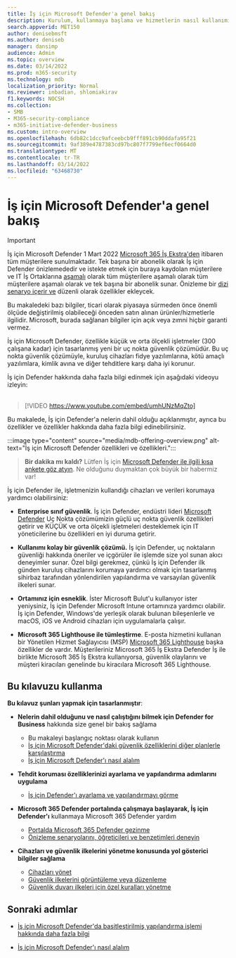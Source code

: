 ```yaml
---
title: İş için Microsoft Defender'a genel bakış
description: Kurulum, kullanmaya başlama ve hizmetlerin nasıl kullanımı da dahil olmak üzere İş için Microsoft Defender hakkında bilgi
search.appverid: MET150
author: denisebmsft
ms.author: deniseb
manager: dansimp
audience: Admin
ms.topic: overview
ms.date: 03/14/2022
ms.prod: m365-security
ms.technology: mdb
localization_priority: Normal
ms.reviewer: inbadian, shlomiakirav
f1.keywords: NOCSH
ms.collection:
- SMB
- M365-security-compliance
- m365-initiative-defender-business
ms.custom: intro-overview
ms.openlocfilehash: 6db82c1dcc9afceebcb9fff891cb90ddafa95f21
ms.sourcegitcommit: 9af389e4787383cd97bc807f7799ef6ecf0664d0
ms.translationtype: MT
ms.contentlocale: tr-TR
ms.lasthandoff: 03/14/2022
ms.locfileid: "63468730"
---
```

# <a name="overview-of-microsoft-defender-for-business"></a>İş için Microsoft Defender'a genel bakış

> [!IMPORTANT]
> İş için Microsoft Defender 1 Mart 2022 [Microsoft 365 İş Ekstra'den](../../business-premium/index.md) itibaren tüm müşterilere sunulmaktadır. Tek başına bir abonelik olarak İş için Defender önizlemededir ve istekte etmek için buraya kaydolan müşterilere ve IT İş Ortaklarına [aşamalı](https://aka.ms/mdb-preview) olarak tüm müşterilere aşamalı olarak tüm müşterilere aşamalı olarak ve tek başına bir abonelik sunar. Önizleme bir [dizi senaryo içerir ve](mdb-tutorials.md#try-these-preview-scenarios) düzenli olarak özellikler ekleycek.
> 
> Bu makaledeki bazı bilgiler, ticari olarak piyasaya sürmeden önce önemli ölçüde değiştirilmiş olabileceği önceden satın alınan ürünler/hizmetlerle ilgilidir. Microsoft, burada sağlanan bilgiler için açık veya zımni hiçbir garanti vermez. 

İş için Microsoft Defender, özellikle küçük ve orta ölçekli işletmeler (300 çalışana kadar) için tasarlanmış yeni bir uç nokta güvenlik çözümüdür. Bu uç nokta güvenlik çözümüyle, kuruluş cihazları fidye yazılımlarına, kötü amaçlı yazılımlara, kimlik avına ve diğer tehditlere karşı daha iyi korunur. 

İş için Defender hakkında daha fazla bilgi edinmek için aşağıdaki videoyu izleyin: <br/><br/>

> [!VIDEO https://www.youtube.com/embed/umhUNzMqZto]

Bu makalede, İş için Defender'a nelerin dahil olduğu açıklanmıştır, ayrıca bu özellikler ve özellikler hakkında daha fazla bilgi edinebilirsiniz.

:::image type="content" source="media/mdb-offering-overview.png" alt-text="İş için Microsoft Defender özellikleri ve özellikleri.":::

>
> **Bir dakika mı kaldı?**
> Lütfen İş için <a href="https://microsoft.qualtrics.com/jfe/form/SV_0JPjTPHGEWTQr4y" target="_blank">Microsoft Defender ile ilgili kısa ankete göz atyın</a>. Ne olduğunu duymaktan çok büyük bir habermiz var!
>

İş için Defender ile, işletmenizin kullandığı cihazları ve verileri korumaya yardımcı olabilirsiniz:

- **Enterprise sınıf güvenlik**. İş için Defender, endüstri lideri [Microsoft Defender](../defender-endpoint/microsoft-defender-endpoint.md) Uç Nokta çözümümizin güçlü uç nokta güvenlik özellikleri getirir ve KÜÇÜK ve orta ölçekli işletmeleri desteklemek için IT yöneticilerine bu özellikleri en iyi duruma getirir.

- **Kullanımı kolay bir güvenlik çözümü.** İş için Defender, uç noktaların güvenliği hakkında öneriler ve içgörüler ile işlemde size yol sunan akıcı deneyimler sunar. Özel bilgi gerekmez, çünkü İş için Defender ilk günden kuruluş cihazlarını korumaya yardımcı olmak için tasarlanmış sihirbaz tarafından yönlendirilen yapılandırma ve varsayılan güvenlik ilkeleri sunar.

- **Ortamınız için esneklik**. İster Microsoft Bulut'u kullanıyor ister yeniysiniz, İş için Defender Microsoft Intune ortamınıza yardımcı olabilir. İş için Defender, Windows'de yerleşik olarak bulunan bileşenlerle ve macOS, iOS ve Android cihazları için uygulamalarla çalışır.

- **Microsoft 365 Lighthouse ile tümleştirme**. E-posta hizmetini kullanan bir Yönetilen Hizmet Sağlayıcısı (MSP) [Microsoft 365 Lighthouse](../../lighthouse/m365-lighthouse-overview.md) başka özellikler de vardır. Müşterileriniz Microsoft 365 İş Ekstra Defender İş ile birlikte Microsoft 365 İş Ekstra kullanıyorsa, güvenlik olaylarını ve müşteri kiracıları genelinde bu kiracılara Microsoft 365 Lighthouse.

## <a name="how-to-use-this-guide"></a>Bu kılavuzu kullanma

**Bu kılavuz şunları yapmak için tasarlanmıştır**:

- **Nelerin dahil olduğunu ve nasıl çalıştığını bilmek için Defender for Business** hakkında size genel bir bakış sağlama
   - Bu makaleyi başlangıç noktası olarak kullanın
   - [İş için Microsoft Defender'daki güvenlik özelliklerini diğer planlerle karşılaştırma](compare-mdb-m365-plans.md) 
   - [İş için Microsoft Defender'ı nasıl alalım](get-defender-business.md)

- **Tehdit koruması özelliklerinizi ayarlama ve yapılandırma adımlarını uygulama** 
   - [İş için Defender'ı ayarlama ve yapılandırmayı görme](mdb-setup-configuration.md)

- **Microsoft 365 Defender portalında çalışmaya başlayarak, İş için Defender'ı** kullanmaya Microsoft 365 Defender yardım 
   - [Portalda Microsoft 365 Defender gezinme](mdb-get-started.md)
   - [Önizleme senaryolarını, öğreticileri ve benzetimleri deneyin](mdb-tutorials.md)

- **Cihazları ve güvenlik ilkelerini yönetme konusunda yol gösterici bilgiler sağlama**
   - [Cihazları yönet](mdb-manage-devices.md)
   - [Güvenlik ilkelerini görüntüleme veya düzenleme](mdb-view-edit-policies.md)
   - [Güvenlik duvarı ilkeleri için özel kuralları yönetme](mdb-custom-rules-firewall.md)  

## <a name="next-steps"></a>Sonraki adımlar

- [İş için Microsoft Defender'da basitleştirilmiş yapılandırma işlemi hakkında daha fazla bilgi](mdb-simplified-configuration.md)

- [İş için Microsoft Defender'ı nasıl alalım](get-defender-business.md)